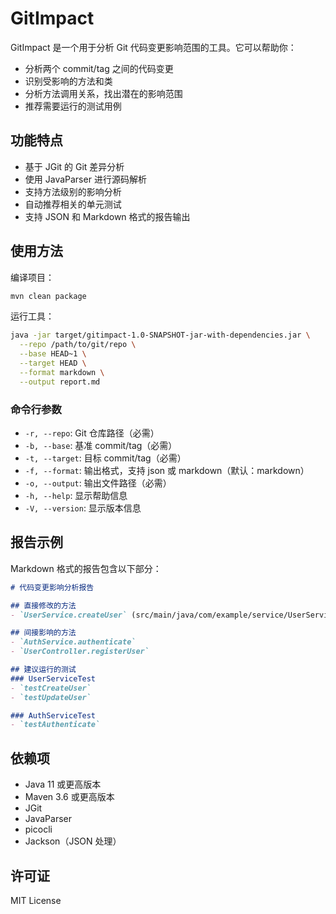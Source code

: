 # GitImpact

GitImpact 是一个用于分析 Git 代码变更影响范围的工具。它可以帮助你：

- 分析两个 commit/tag 之间的代码变更
- 识别受影响的方法和类
- 分析方法调用关系，找出潜在的影响范围
- 推荐需要运行的测试用例

## 功能特点

- 基于 JGit 的 Git 差异分析
- 使用 JavaParser 进行源码解析
- 支持方法级别的影响分析
- 自动推荐相关的单元测试
- 支持 JSON 和 Markdown 格式的报告输出

## 使用方法

编译项目：

```bash
mvn clean package
```

运行工具：

```bash
java -jar target/gitimpact-1.0-SNAPSHOT-jar-with-dependencies.jar \
  --repo /path/to/git/repo \
  --base HEAD~1 \
  --target HEAD \
  --format markdown \
  --output report.md
```

### 命令行参数

- `-r, --repo`: Git 仓库路径（必需）
- `-b, --base`: 基准 commit/tag（必需）
- `-t, --target`: 目标 commit/tag（必需）
- `-f, --format`: 输出格式，支持 json 或 markdown（默认：markdown）
- `-o, --output`: 输出文件路径（必需）
- `-h, --help`: 显示帮助信息
- `-V, --version`: 显示版本信息

## 报告示例

Markdown 格式的报告包含以下部分：

```markdown
# 代码变更影响分析报告

## 直接修改的方法
- `UserService.createUser` (src/main/java/com/example/service/UserService.java)

## 间接影响的方法
- `AuthService.authenticate`
- `UserController.registerUser`

## 建议运行的测试
### UserServiceTest
- `testCreateUser`
- `testUpdateUser`

### AuthServiceTest
- `testAuthenticate`
```

## 依赖项

- Java 11 或更高版本
- Maven 3.6 或更高版本
- JGit
- JavaParser
- picocli
- Jackson（JSON 处理）

## 许可证

MIT License